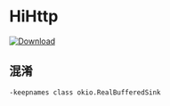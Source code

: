 # HiHttp
[ ![Download](https://api.bintray.com/packages/ooftf/maven/hi-http/images/download.svg) ](https://bintray.com/ooftf/maven/hi-http/_latestVersion)


## 混淆
    -keepnames class okio.RealBufferedSink